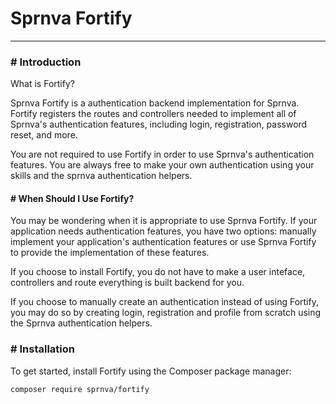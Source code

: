 # Sprnva Fortify
---

### # Introduction
What is Fortify? 

Sprnva Fortify is a authentication backend implementation for Sprnva. Fortify registers the routes and controllers needed to implement all of Sprnva's authentication features, including login, registration, password reset, and more.

You are not required to use Fortify in order to use Sprnva's authentication features. You are always free to make your own authentication using your skills and the sprnva authentication helpers.

#### # When Should I Use Fortify?
You may be wondering when it is appropriate to use Sprnva Fortify. If your application needs authentication features, you have two options: manually implement your application's authentication features or use Sprnva Fortify to provide the implementation of these features.

If you choose to install Fortify, you do not have to make a user inteface, controllers and route everything is built backend for you.

If you choose to manually create an authentication instead of using Fortify, you may do so by creating login, registration and profile from scratch using the Sprnva authentication helpers.

### # Installation
To get started, install Fortify using the Composer package manager:
```bash
composer require sprnva/fortify
```
